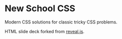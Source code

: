 # New School CSS

Modern CSS solutions for classic tricky CSS problems.

HTML slide deck forked from [reveal.js](http://lab.hakim.se/reveal-js/#/).